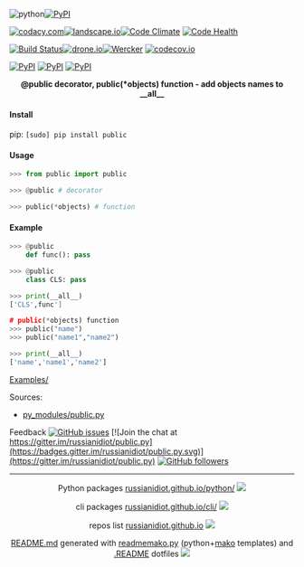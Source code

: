 ![python](https://img.shields.io/badge/language-python-blue.svg)[![PyPI](https://img.shields.io/pypi/pyversions/public.svg)](https://pypi.python.org/pypi/public)

[![codacy.com](https://img.shields.io/codacy/6692c8b8d1194b3db696b456b683ad94.svg)](https://www.codacy.com/app/russianidiot-github/public-py/dashboard)[![landscape.io](https://landscape.io/github/russianidiot/public.py/master/landscape.svg?style=flat)](https://landscape.io/github/russianidiot/public.py/master)[![Code Climate](https://img.shields.io/codeclimate/github/russianidiot/public.py.svg)](https://codeclimate.com/github/russianidiot/public.py)
[![Code Health](https://scrutinizer-ci.com/g/russianidiot/public.py/badges/quality-score.png?b=master)](https://scrutinizer-ci.com/g/russianidiot/public.py)

[![Build Status](https://travis-ci.org/russianidiot/public.py.svg?branch=master)](https://travis-ci.org/russianidiot/public.py)[![drone.io](https://drone.io/github.com/russianidiot/public.py/status.png)](https://drone.io/github.com/russianidiot/public.py)[![Wercker](https://app.wercker.com/status/f9a3b6fa3f83012adafea514154b8b37/s/master)](https://app.wercker.com/#applications/5702681e4b64a4362009961b/)
[![codecov.io](https://codecov.io/github/russianidiot/public.py/coverage.svg?branch=master)](https://codecov.io/github/russianidiot/public.py?branch=master)

[![PyPI](https://img.shields.io/pypi/v/public.svg)](https://pypi.python.org/pypi/public)
[![PyPI](https://img.shields.io/pypi/dm/public.svg)](https://pypi.python.org/pypi/public)
[![PyPI](https://img.shields.io/pypi/dd/public.svg)](https://pypi.python.org/pypi/public)

<p align="center">
    <b>@public decorator, public(*objects) function - add objects names to __all__</b>
</p>

#### Install

pip: 
`[sudo] pip install public`

#### Usage

```python
>>> from public import public

>>> @public # decorator

>>> public(*objects) # function

```

#### Example

```python
>>> @public
	def func(): pass

>>> @public
	class CLS: pass

>>> print(__all__)
['CLS',func']

# public(*objects) function
>>> public("name")
>>> public("name1","name2")

>>> print(__all__)
['name','name1','name2']

```

[Examples/](https://github.com/russianidiot/public.py/tree/master/Examples)

Sources:
*	[py_modules/public.py](https://github.com/russianidiot/public.py/blob/master/py_modules/public.py)

Feedback
[![GitHub issues](https://img.shields.io/github/issues/russianidiot/public.py.svg)](https://github.com/russianidiot/public.py/issues)
[![Join the chat at https://gitter.im/russianidiot/public.py](https://badges.gitter.im/russianidiot/public.py.svg)](https://gitter.im/russianidiot/public.py)
[![GitHub followers](https://img.shields.io/github/followers/russianidiot.svg?style=social&label=Follow)](https://github.com/russianidiot)

* * *

<p align="center">
	Python packages <a href="http://russianidiot.github.io/python/">russianidiot.github.io/python/</a>
	<img src="http://russianidiot.github.io/images/python/16.png" />
</p>
<p align="center">
	cli packages <a href="http://russianidiot.github.io/python/">russianidiot.github.io/cli/</a>
<img src="http://russianidiot.github.io/images/cli/16.png" />
</p>

<p align="center">
	repos list <a href="http://russianidiot.github.io/">russianidiot.github.io</a> <img src="http://russianidiot.github.io/images/star/16.png" />
</p>

<p align="center">
	<a href="https://raw.githubusercontent.com/russianidiot/public.py/master/README.md">README.md</a> generated with <a href="https://github.com/russianidiot/readme-mako.py">readmemako.py</a> (python+<a href="http://www.makotemplates.org/">mako</a> templates) and <a href="https://github.com/russianidiot-dotfiles/.README">.README</a> dotfiles 
<img src="http://russianidiot.github.io/images/book/16.png">
</p>
